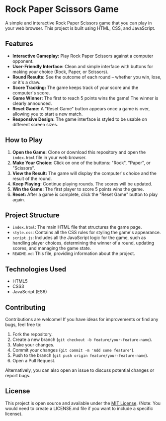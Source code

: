 # Rock Paper Scissors Game

A simple and interactive Rock Paper Scissors game that you can play in your web browser. This project is built using HTML, CSS, and JavaScript.

## Features

- **Interactive Gameplay:** Play Rock Paper Scissors against a computer opponent.
- **User-Friendly Interface:** Clean and simple interface with buttons for making your choice (Rock, Paper, or Scissors).
- **Round Results:** See the outcome of each round – whether you win, lose, or it's a draw.
- **Score Tracking:** The game keeps track of your score and the computer's score.
- **Game Winner:** The first to reach 5 points wins the game! The winner is clearly announced.
- **Reset Game:** A "Reset Game" button appears once a game is over, allowing you to start a new match.
- **Responsive Design:** The game interface is styled to be usable on different screen sizes.

## How to Play

1.  **Open the Game:** Clone or download this repository and open the `index.html` file in your web browser.
2.  **Make Your Choice:** Click on one of the buttons: "Rock", "Paper", or "Scissors".
3.  **View the Result:** The game will display the computer's choice and the result of the round.
4.  **Keep Playing:** Continue playing rounds. The scores will be updated.
5.  **Win the Game:** The first player to score 5 points wins the game.
6.  **Reset:** After a game is complete, click the "Reset Game" button to play again.

## Project Structure

-   `index.html`: The main HTML file that structures the game page.
-   `style.css`: Contains all the CSS rules for styling the game's appearance.
-   `script.js`: Includes all the JavaScript logic for the game, such as handling player choices, determining the winner of a round, updating scores, and managing the game state.
-   `README.md`: This file, providing information about the project.

## Technologies Used

-   HTML5
-   CSS3
-   JavaScript (ES6)

## Contributing

Contributions are welcome! If you have ideas for improvements or find any bugs, feel free to:

1.  Fork the repository.
2.  Create a new branch (`git checkout -b feature/your-feature-name`).
3.  Make your changes.
4.  Commit your changes (`git commit -m 'Add some feature'`).
5.  Push to the branch (`git push origin feature/your-feature-name`).
6.  Open a Pull Request.

Alternatively, you can also open an issue to discuss potential changes or report bugs.

## License

This project is open source and available under the [MIT License](LICENSE.md). (Note: You would need to create a LICENSE.md file if you want to include a specific license).
